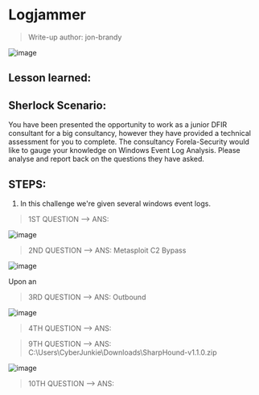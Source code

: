 # Logjammer
> Write-up author: jon-brandy

![image](https://github.com/jon-brandy/hackthebox/assets/70703371/7f39ebc6-1bf6-4352-8165-e19d86fb2006)

## Lesson learned:


## Sherlock Scenario:
You have been presented the opportunity to work as a junior DFIR consultant for a big consultancy, however they have provided a technical assessment for you to complete. 
The consultancy Forela-Security would like to gauge your knowledge on Windows Event Log Analysis. Please analyse and report back on the questions they have asked.

## STEPS:
1. In this challenge we're given several windows event logs.

> 1ST QUESTION --> ANS:

![image](https://github.com/jon-brandy/hackthebox/assets/70703371/5a0b7dda-6ffa-4234-a8dc-d606ffca3564)


> 2ND QUESTION --> ANS: Metasploit C2 Bypass

![image](https://github.com/jon-brandy/hackthebox/assets/70703371/333779a9-2bff-4554-84c7-f79130644319)


Upon an

> 3RD QUESTION --> ANS: Outbound

![image](https://github.com/jon-brandy/hackthebox/assets/70703371/5f880250-44d7-4ad9-aa5f-0838a36845e9)


> 4TH QUESTION --> ANS:

> 9TH QUESTION --> ANS: C:\Users\CyberJunkie\Downloads\SharpHound-v1.1.0.zip

![image](https://github.com/jon-brandy/hackthebox/assets/70703371/4c35cd98-c37f-4468-bb96-56af437cc905)


> 10TH QUESTION --> ANS: 
